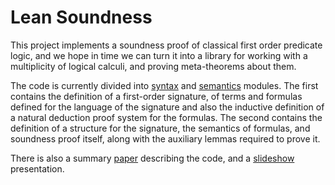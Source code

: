 # Lean Soundness

This project implements a soundness proof of classical first order predicate logic, and we hope in time we can turn it into a library for working with a multiplicity of logical calculi, and proving meta-theorems about them.

The code is currently divided into [syntax](src/syntax.lean) and [semantics](src/semantics.lean) modules. The first contains the definition of a first-order signature, of terms and formulas defined for the language of the signature and also the inductive definition of a natural deduction proof system for the formulas. The second contains the definition of a structure for the signature, the semantics of formulas, and soundness proof itself, along with the auxiliary lemmas required to prove it.

<!-- There is also an exercises module in which we have started solving some simple exercises about propositional logic (the signature is broad enough to allow the definition of various propositional calculi). This module is still very much under construction. It is located in the extra branch of this repo. -->

There is also a summary [paper](docs/paper.pdf) describing the code, and a [slideshow](docs/html/slides.html) presentation.

<!-- , but it no longer keeps up with the current version. It is actually consistent up to commit ef822e4, so if you want to read it while comparing it with the code, copy it first to some other location and then execute `git reset --hard ef822e4` in the command line. It is probably better to just read the code directly anyway. -->